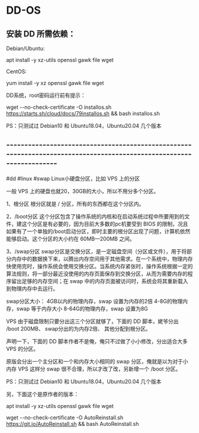 # DD-OS

## 安装 DD 所需依赖：

Debian/Ubuntu:

apt install -y xz-utils openssl gawk file wget


CentOS:

yum install -y xz openssl gawk file wget


DD系统，root密码运行前有提示：

wget --no-check-certificate -O installos.sh https://starts.sh/cloud/docs/79installos.sh && bash installos.sh

PS：只测试过 Debian10 和 Ubuntu18.04，Ubuntu20.04 几个版本


## --------------------------------------------------------------------------------------------------------------------



#dd #linux #swap
Linux小硬盘分区，比如 VPS 上的分区

一般 VPS 上的硬盘也就20，30GB的大小，所以不用分多个分区。

1、根分区
根分区就是 / 分区，所有的东西都在这个分区内。

2、/boot分区
这个分区包含了操作系统的内核和在启动系统过程中所要用到的文件，建这个分区是有必要的，因为目前大多数的pc机要受到 BIOS 的限制，况且如果有了一个单独的/boot启动分区，即时主要的根分区出现了问题，计算机依然能够启动。这个分区的大小约在 60MB—200MB 之间。

3、/swap分区
swap分区是交换分区，是一定磁盘空间（分区或文件），用于将部分内存中的数据换下来，以腾出内存空间用于其他需求。在一个系统中，物理内存快使用完时，操作系统会使用交换分区。当系统内存紧张时，操作系统根据一定的算法规则，将一部分最近没使用的内存页面保存到交换分区，从而为需要内存的程序留出足够的内存空间；在 swap 中的内存页面被访问时，系统会将其重新载入到物理内存中去运行。

swap分区大小：
4GB以内的物理内存，swap 设置为内存的2倍
4-8G的物理内存，swap 等于内存大小
8-64G的物理内存，swap 设置为8G

VPS 由于磁盘限制只要分出这三个分区就够了，下面的 DD 脚本，姥爷分出 /boot 200MB、 swap分出的为内存2倍、 其他分配到根分区。

声明一下，下面的 DD 脚本作者不是俺，俺只不过做了小小修改，分出适合大多 VPS 的分区。

原版会分出一个主分区和一个和内存大小相同的 swap 分区，俺就是以为对于小内存 VPS 这样分 swap 很不合理，所以才改了改，另新增一个 /boot 分区。


PS：只测试过 Debian10 和 Ubuntu18.04，Ubuntu20.04 几个版本




另，下面这个是原作者的版本：

apt install -y xz-utils openssl gawk file wget

wget --no-check-certificate -O AutoReinstall.sh https://git.io/AutoReinstall.sh && bash AutoReinstall.sh
